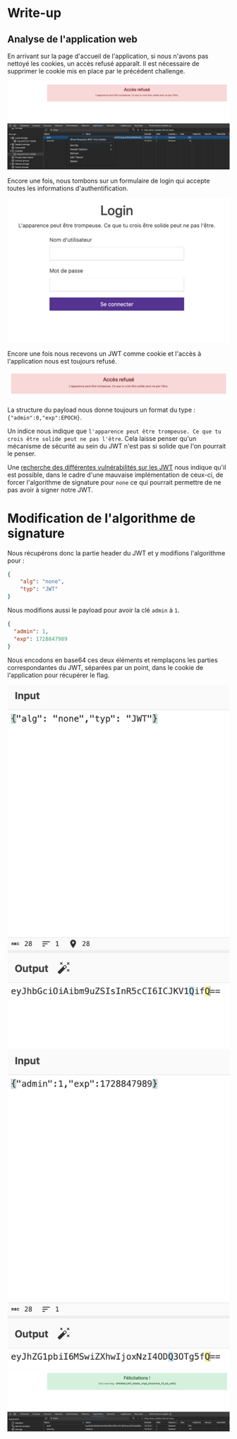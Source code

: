 # Write-up

## Analyse de l'application web

En arrivant sur la page d'accueil de l'application, si nous n'avons pas nettoyé les cookies, un accès refusé apparaît. Il est nécessaire de supprimer le cookie mis en place par le précédent challenge.

![Suppression du cookie](chouette1.png)

Encore une fois, nous tombons sur un formulaire de login qui accepte toutes les informations d'authentification.

![Forumulaire de login](chouette2.png)

Encore une fois nous recevons un JWT comme cookie et l'accès à l'application nous est toujours refusé.

![Réponse suite à la saisie d'informations dans le formulaire de login](chouette3.png)

La structure du payload nous donne toujours un format du type : ```{"admin":0,"exp":EPOCH}```.

Un indice nous indique que ```l'apparence peut être trompeuse. Ce que tu crois être solide peut ne pas l'être```. Cela laisse penser qu'un mécanisme de sécurité au sein du JWT n'est pas si solide que l'on pourrait le penser.

Une [recherche des différentes vulnérabilités sur les JWT](https://portswigger.net/web-security/jwt#accepting-tokens-with-no-signature) nous indique qu'il est possible, dans le cadre d'une mauvaise implémentation de ceux-ci, de forcer l'algorithme de signature pour ```none``` ce qui pourrait permettre de ne pas avoir à signer notre JWT.

# Modification de l'algorithme de signature

Nous récupérons donc la partie header du JWT et y modifions l'algorithme pour :

```json
{
    "alg": "none",
    "typ": "JWT"
}
```
Nous modifions aussi le payload pour avoir la clé ```admin``` à ```1```.

```json
{
  "admin": 1,
  "exp": 1728847989
}
```

Nous encodons en base64 ces deux éléments et remplaçons les parties correspondantes du JWT, séparées par un point, dans le cookie de l'application pour récupérer le flag.

![Encodage du header](chouette4.png)
![Encodage du payload](chouette5.png)
![Flag](chouette6.png)